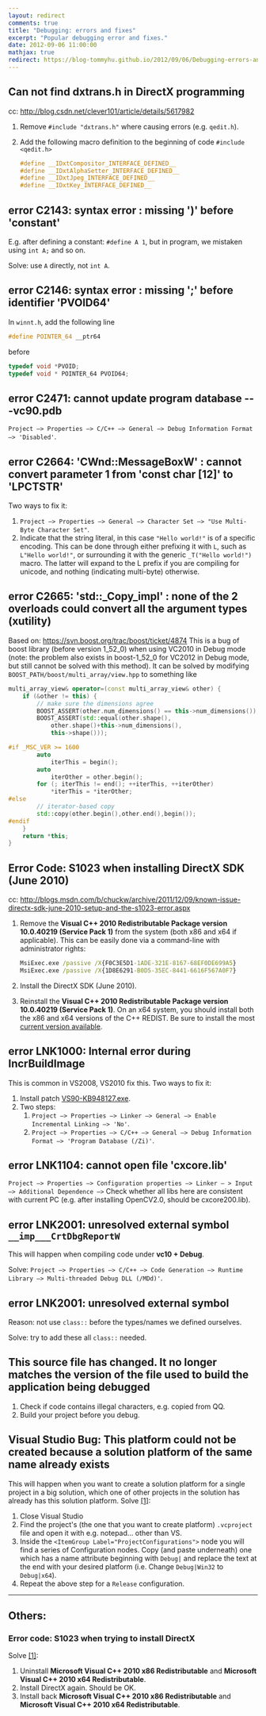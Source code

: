 ```yaml
---
layout: redirect
comments: true
title: "Debugging: errors and fixes"
excerpt: "Popular debugging error and fixes."
date: 2012-09-06 11:00:00
mathjax: true
redirect: https://blog-tommyhu.github.io/2012/09/06/Debugging-errors-and-fixes/
---
```


<!-- add TOC here -->
<div id="genTocHere"></div>

## Can not find dxtrans.h in DirectX programming
cc: http://blog.csdn.net/clever101/article/details/5617982

1. Remove `#include "dxtrans.h"` where causing errors (e.g. `qedit.h`).
2. Add the following macro definition to the beginning of code `#include <qedit.h>`

    ```cpp
    #define __IDxtCompositor_INTERFACE_DEFINED__
    #define __IDxtAlphaSetter_INTERFACE_DEFINED__
    #define __IDxtJpeg_INTERFACE_DEFINED__
    #define __IDxtKey_INTERFACE_DEFINED__
    ```

## error C2143: syntax error : missing ')' before 'constant'
E.g. after defining a constant: `#define A 1`, but in program, we mistaken using `int A;` and so on.

Solve: use `A` directly, not `int A`.

## error C2146: syntax error : missing ';' before identifier 'PVOID64'
In `winnt.h`, add the following line

```cpp
#define POINTER_64 __ptr64
```

before

```cpp
typedef void *PVOID;
typedef void * POINTER_64 PVOID64;
```

## error C2471: cannot update program database ---vc90.pdb
`Project –> Properties –> C/C++ –> General –> Debug Information Format –> 'Disabled'`.

## error C2664: 'CWnd::MessageBoxW' : cannot convert parameter 1 from 'const char [12]' to 'LPCTSTR'
Two ways to fix it:
1. `Project –> Properties –> General –> Character Set –> "Use Multi-Byte Character Set"`.
2. Indicate that the string literal, in this case `"Hello world!"` is of a specific encoding. This can be done through either prefixing it with `L`, such as `L"Hello world!"`, or surrounding it with the generic `_T("Hello world!")` macro. The latter will expand to the L prefix if you are compiling for unicode, and nothing (indicating multi-byte) otherwise.

## error C2665: 'std::_Copy_impl' : none of the 2 overloads could convert all the argument types (xutility)
Based on: https://svn.boost.org/trac/boost/ticket/4874
This is a bug of boost library (before version 1_52_0) when using VC2010 in Debug mode (note: the problem also exists in boost-1_52_0 for VC2012 in Debug mode, but still cannot be solved with this method). It can be solved by modifying `BOOST_PATH/boost/multi_array/view.hpp` to something like

```cpp
multi_array_view& operator=(const multi_array_view& other) {
    if (&other != this) {
        // make sure the dimensions agree
        BOOST_ASSERT(other.num_dimensions() == this->num_dimensions());
        BOOST_ASSERT(std::equal(other.shape(),
            other.shape()+this->num_dimensions(),
            this->shape()));

#if _MSC_VER >= 1600
        auto
            iterThis = begin();
        auto
            iterOther = other.begin();
        for (; iterThis != end(); ++iterThis, ++iterOther)
            *iterThis = *iterOther;
#else
        // iterator-based copy
        std::copy(other.begin(),other.end(),begin());
#endif
    }
    return *this;
}
```

## Error Code: S1023 when installing DirectX SDK (June 2010)
cc: http://blogs.msdn.com/b/chuckw/archive/2011/12/09/known-issue-directx-sdk-june-2010-setup-and-the-s1023-error.aspx
1. Remove the **Visual C++ 2010 Redistributable Package version 10.0.40219 (Service Pack 1)** from the system (both x86 and x64 if applicable). This can be easily done via a command-line with administrator rights:

    ```bat
    MsiExec.exe /passive /X{F0C3E5D1-1ADE-321E-8167-68EF0DE699A5}
    MsiExec.exe /passive /X{1D8E6291-B0D5-35EC-8441-6616F567A0F7}
    ```
2. Install the DirectX SDK (June 2010).
3. Reinstall the **Visual C++ 2010 Redistributable Package version 10.0.40219 (Service Pack 1)**. On an x64 system, you should install both the x86 and x64 versions of the C++ REDIST. Be sure to install the most [current version available](http://www.microsoft.com/download/en/details.aspx?displaylang=en&id=26999).

## error LNK1000: Internal error during IncrBuildImage
This is common in VS2008, VS2010 fix this. Two ways to fix it:

1. Install patch [VS90-KB948127.exe](https://bitbucket.org/herohuyongtao/files/src/tip/files/exe/VS90-KB948127.exe).   
2. Two steps:
    1. `Project –> Properties –> Linker –> General –> Enable Incremental Linking –> 'No'`.
    2. `Project –> Properties –> C/C++ –> General –> Debug Information Format –> 'Program Database (/Zi)'`.

## error LNK1104: cannot open file 'cxcore.lib'
`Project –> Properties –> Configuration properties –> Linker – > Input –> Additional Dependence –>` Check whether all libs here are consistent with current PC (e.g. after installing OpenCV2.0, should be cxcore200.lib).

## error LNK2001: unresolved external symbol `__imp___CrtDbgReportW`
This will happen when compiling code under **vc10 + Debug**.

Solve: `Project –> Properties –> C/C++ –> Code Generation –> Runtime Library –> Multi-threaded Debug DLL (/MDd)'`.

## error LNK2001: unresolved external symbol
Reason: not use `class::` before the types/names we defined ourselves.

Solve: try to add these all `class::` needed.

## This source file has changed. It no longer matches the version of the file used to build the application being debugged
1. Check if code contains illegal characters, e.g. copied from QQ.
2. Build your project before you debug.

## Visual Studio Bug: This platform could not be created because a solution platform of the same name already exists
This will happen when you want to create a solution platform for a single project in a big solution, which one of other projects in the solution has already has this solution platform.
Solve [[1]](http://www.dpvreony.co.uk/blog/post/v/62):

1. Close Visual Studio
2. Find the project's (the one that you want to create platform) `.vcproject`  file and open it with e.g. notepad… other than VS.
3. Inside the `<ItemGroup Label="ProjectConfigurations">` node you will find a series of Configuration nodes. Copy (and paste underneath) one which has a name attribute beginning with `Debug|` and replace the text at the end with your desired platform (i.e. Change `Debug|Win32` to `Debug|x64`).
4. Repeat the above step for a `Release` configuration.

---
## Others:
### Error code: S1023 when trying to install DirectX
Solve [[1]](http://answers.microsoft.com/en-us/windows/forum/windows_7-windows_programs/error-code-s1023-when-trying-to-install-directx/0aadf7ec-e004-42eb-8a1a-2865ff5b3a37):

1. Uninstall **Microsoft Visual C++ 2010 x86 Redistributable** and **Microsoft Visual C++ 2010 x64 Redistributable**.
2. Install DirectX again. Should be OK.
3. Install back **Microsoft Visual C++ 2010 x86 Redistributable** and **Microsoft Visual C++ 2010 x64 Redistributable**.
